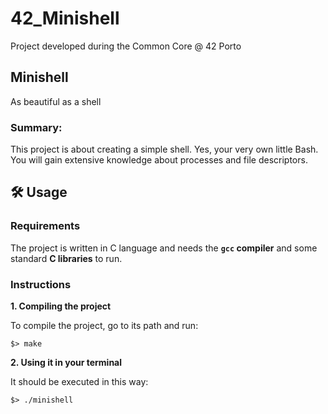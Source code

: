 # 42_Minishell
Project developed during the Common Core @ 42 Porto

## Minishell
As beautiful as a shell

### Summary:
This project is about creating a simple shell.
Yes, your very own little Bash.
You will gain extensive knowledge about processes and file descriptors.

## 🛠️ Usage

### Requirements

The project is written in C language and needs the **`gcc` compiler** and some standard **C libraries** to run.

### Instructions

**1. Compiling the project**

To compile the project, go to its path and run:

```shell
$> make
```

**2. Using it in your terminal**

It should be executed in this way:

```shell
$> ./minishell
```
